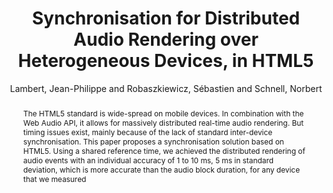 --- 
title: "Synchronisation for Distributed Audio Rendering over Heterogeneous Devices, in HTML5" 
abstract: "The HTML5 standard is wide-spread on mobile devices. In combination with the Web Audio API, it allows for massively distributed real-time audio rendering. But timing issues exist, mainly because of the lack of standard inter-device synchronisation. This paper proposes a synchronisation solution based on HTML5. Using a shared reference time, we achieved the distributed rendering of audio events with an individual accuracy of 1 to 10 ms, 5 ms in standard deviation, which is more accurate than the audio block duration, for any device that we measured" 
address: "Atlanta, GA, USA" 
author: "Lambert, Jean-Philippe and Robaszkiewicz, Sébastien and Schnell, Norbert"
webAuthor: "Jean-Philippe Lambert, Sébastien Robaszkiewicz, Norbert Schnell" 
booktitle: "Proceedings of the International Web Audio Conference" 
editor: "Freeman, Jason and Lerch, Alexander and Paradis, Matthew" 
month: "April"
pages: "" 
publisher: "Georgia Tech" 
series: "WAC '16"
track: "Paper"  
year: "2016" 
id: "2016_81" 
tags: year2016
media: https://smartech.gatech.edu/bitstream/handle/1853/54598/synchronisation_videostream.html?sequence=8&isAllowed=y 
pdflink: /_data/papers/pdf/2016/2016_81.pdf
ISSN: 2663-5844
---